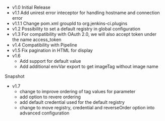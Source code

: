 - v1.0   Initial Release
- v1.1   Add unirest error inteceptor for handling hostname and connection error
- v1.1.1 Change pom.xml groupId to org.jenkins-ci.plugins
- v1.2   Possibility to set a default registry in global configuration
- v1.3   For compatibility with OAuth 2.0, we will also accept token under the name access_token
- v1.4   Compatibility with Pipeline
- v1.5   Fix pagination in HTML for display
- v1.6
    * Add support for default value
    * Add additional envVar export to get imageTag without image name

Snapshot
- v1.7
    * change to improve ordering of tag values for parameter
    * add option to revere ordering
    * add default credential used for the default registry
    * change to move registry, credential and reverseOrder option into advanced configuration